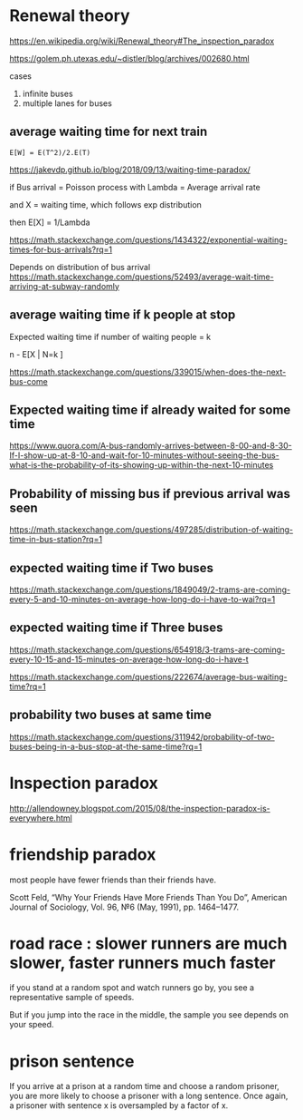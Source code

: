 
# Renewal theory

https://en.wikipedia.org/wiki/Renewal_theory#The_inspection_paradox

https://golem.ph.utexas.edu/~distler/blog/archives/002680.html

cases
1. infinite buses
2. multiple lanes for buses

## average waiting time for next train 

`E[W] = E(T^2)/2.E(T)`

https://jakevdp.github.io/blog/2018/09/13/waiting-time-paradox/

if Bus arrival = Poisson process with Lambda = Average arrival rate

and X = waiting time, which follows exp distribution 

then E[X] = 1/Lambda

https://math.stackexchange.com/questions/1434322/exponential-waiting-times-for-bus-arrivals?rq=1

Depends on distribution of bus arrival
https://math.stackexchange.com/questions/52493/average-wait-time-arriving-at-subway-randomly

## average waiting time if k people at stop

Expected waiting time if number of waiting people = k

n - E[X | N=k ] 

https://math.stackexchange.com/questions/339015/when-does-the-next-bus-come

## Expected waiting time if already waited for some time

https://www.quora.com/A-bus-randomly-arrives-between-8-00-and-8-30-If-I-show-up-at-8-10-and-wait-for-10-minutes-without-seeing-the-bus-what-is-the-probability-of-its-showing-up-within-the-next-10-minutes

## Probability of missing bus if previous arrival was seen 

https://math.stackexchange.com/questions/497285/distribution-of-waiting-time-in-bus-station?rq=1

## expected waiting time if Two buses 

https://math.stackexchange.com/questions/1849049/2-trams-are-coming-every-5-and-10-minutes-on-average-how-long-do-i-have-to-wai?rq=1

## expected waiting time if Three buses

https://math.stackexchange.com/questions/654918/3-trams-are-coming-every-10-15-and-15-minutes-on-average-how-long-do-i-have-t

https://math.stackexchange.com/questions/222674/average-bus-waiting-time?rq=1

## probability two buses at same time

https://math.stackexchange.com/questions/311942/probability-of-two-buses-being-in-a-bus-stop-at-the-same-time?rq=1

# Inspection paradox

http://allendowney.blogspot.com/2015/08/the-inspection-paradox-is-everywhere.html

# friendship paradox

most people have fewer friends than their friends have.

Scott Feld, “Why Your Friends Have More Friends Than You Do”, American Journal of Sociology, Vol. 96, №6 (May, 1991), pp. 1464–1477.


# road race : slower runners are much slower, faster runners much faster

if you stand at a random spot and watch runners go by, you see a representative sample of speeds. 

But if you jump into the race in the middle, the sample you see depends on your speed.

# prison sentence 

If you arrive at a prison at a random time and choose a random prisoner, you are more likely to choose a prisoner with a long sentence. Once again, a prisoner with sentence x is oversampled by a factor of x.


